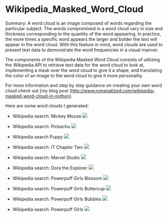 # Wikipedia_Masked_Word_Cloud

Summary: A word cloud is an image composed of words regarding the particular subject. The words compromised in a word cloud vary in size and thickness corresponding to the quantity of the word appearing. In practice, the more times a specific word appears the larger and bolder the text will appear in the word cloud. With this feature in mind, word clouds are used to present text data to demonstrate the word frequencies in a visual manner.

The components of the Wikipedia Masked Word Cloud consists of utilizing the Wikipedia API to retrieve text data for the word cloud to look at, implementing a mask over the word cloud to give it a shape, and translating the color of an image to the word cloud to give it more personality.

For more information and step by step guidance on creating your own word cloud check out [my blog post (http://www.romanatized.com/wikipedia-masked-word-cloud-in-python). 

Here are some word clouds I generated:

* Wikipedia search: Mickey Mouse
![](images/mickeyMouse.png)

* Wikipedia search: Pickachu
![](images/pickachu.png)

* Wikipedia search Puppy
![](images/puppy.png)

* Wikipedia search: IT Chapter Two
![](images/itChapterTwo.png)

* Wikipedia search: Marvel Studio
![](images/marvelStudio.png)

* Wikipedia search: Dora the Explorer
![](images/dora.png)

* Wikipedia search: Powerpuff Girls Blossom
![](images/blossom.png)

* Wikipedia search: Powerpuff Girls Buttercup
![](images/buttercup.png)

* Wikipedia search: Powerpuff Girls Bubbles
![](images/bubbles.png)

* Wikipedia search: Powerpuff Girls
![](images/powerpuffGirls.png)
